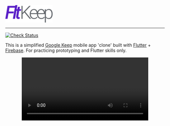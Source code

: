 <img src='artworks/flt_keep.svg' width='150' alt="Flutter Keep">

---

[![Check Status][check-badge]][check-link]
<!-- [![MIT][license-badge]][license] -->

This is a simplified [Google Keep] mobile app 'clone' built with [Flutter] + [Firebase]. For practicing prototyping and Flutter skills only.

<center>
  <video src='artworks/flt_keep_demo.mp4' type="video/mp4" width='400' alt="Flutter Keep demo" controls />
</center>

[Flutter]: https://flutter.dev
[Firebase]: https://firebase.google.com/
[Google Keep]: https://www.google.com/keep/
[check-badge]: https://github.com/xinthink/flutter-keep/workflows/check/badge.svg
[check-link]: https://github.com/xinthink/flutter-keep/actions?query=workflow%3Acheck
[license-badge]: https://img.shields.io/github/license/xinthink/flutter-keep
[license]: https://raw.githubusercontent.com/xinthink/flutter-keep/master/LICENSE

